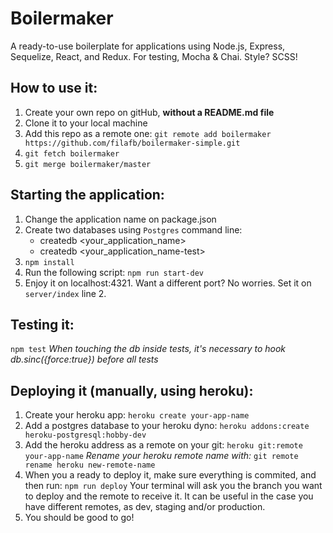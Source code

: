# Boilermaker

A ready-to-use boilerplate for applications using Node.js, Express, Sequelize,
React, and Redux. For testing, Mocha & Chai. Style? SCSS!

## How to use it:

1. Create your own repo on gitHub, **without a README.md file**
2. Clone it to your local machine
3. Add this repo as a remote one:
   `git remote add boilermaker https://github.com/filafb/boilermaker-simple.git`
4. `git fetch boilermaker`
5. `git merge boilermaker/master`

## Starting the application:

1. Change the application name on package.json
2. Create two databases using `Postgres` command line:
   - createdb <your_application_name>
   - createdb <your_application_name-test>
3. `npm install`
4. Run the following script: `npm run start-dev`
5. Enjoy it on localhost:4321. Want a different port? No worries. Set it on
   `server/index` line 2.

## Testing it:

`npm test` _When touching the db inside tests, it's necessary to hook
db.sinc({force:true}) before all tests_

## Deploying it (manually, using heroku):

1. Create your heroku app: `heroku create your-app-name`
2. Add a postgres database to your heroku dyno:
   `heroku addons:create heroku-postgresql:hobby-dev`
3. Add the heroku address as a remote on your git:
   `heroku git:remote your-app-name` _Rename your heroku remote name with:_
   `git remote rename heroku new-remote-name`
4. When you a ready to deploy it, make sure everything is commited, and then
   run: `npm run deploy` Your terminal will ask you the branch you want to
   deploy and the remote to receive it. It can be useful in the case you have
   different remotes, as dev, staging and/or production.
5. You should be good to go!
